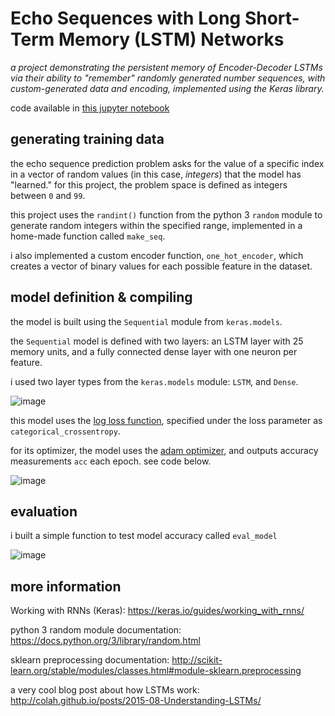 # Echo Sequences with Long Short-Term Memory (LSTM) Networks

*a project demonstrating the persistent memory of Encoder-Decoder LSTMs via their ability to "remember" randomly generated number sequences, with custom-generated data and encoding, implemented using the Keras library.*

code available in [this jupyter notebook](https://github.com/disesdi/echo_sequence_lstm/blob/9f9410e9b315259277e9c3ba685a580fd374d1e7/echo_sequences_with_lstm.ipynb)

## generating training data

the echo sequence prediction problem asks for the value of a specific index in a vector of random values (in this case, *integers*) that the model has "learned." for this project, the problem space is defined as integers between `0` and `99`.

this project uses the `randint()` function from the python 3 `random` module to generate random integers within the specified range, implemented in a home-made function called `make_seq`.

i also implemented a custom encoder function, `one_hot_encoder`, which creates a vector of binary values for each possible feature in the dataset.

## model definition & compiling

the model is built using the `Sequential` module from `keras.models`.

the `Sequential` model is defined with two layers: an LSTM layer with 25 memory units, and a fully connected dense layer with one neuron per feature.

i used two layer types from the `keras.models` module:  `LSTM`, and `Dense`.

![image](https://user-images.githubusercontent.com/110150470/211439008-497ebcab-a542-427f-8ae2-6aafc6be41ce.png)

this model uses the [log loss function](https://keras.io/api/losses/), specified under the loss parameter as `categorical_crossentropy`.

for its optimizer, the model uses the [adam optimizer](https://keras.io/api/optimizers/adam/), and outputs accuracy measurements `acc` each epoch. see code below.

![image](https://user-images.githubusercontent.com/110150470/211439105-4670dced-06e4-4547-a754-3bb8c16c4f5e.png)

## evaluation

i built a simple function to test model accuracy called `eval_model` 

![image](https://user-images.githubusercontent.com/110150470/211439350-ae032780-ebb7-4498-a932-8d087649dedb.png)


## more information

Working with RNNs (Keras):
https://keras.io/guides/working_with_rnns/

python 3 random module documentation:
https://docs.python.org/3/library/random.html

sklearn preprocessing documentation:
http://scikit-learn.org/stable/modules/classes.html#module-sklearn.preprocessing

a very cool blog post about how LSTMs work:
http://colah.github.io/posts/2015-08-Understanding-LSTMs/
